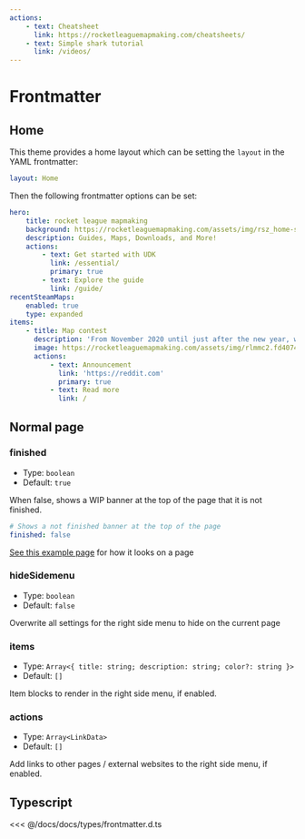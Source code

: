 ```yaml
---
actions:
    - text: Cheatsheet
      link: https://rocketleaguemapmaking.com/cheatsheets/
    - text: Simple shark tutorial
      link: /videos/
---
```

# Frontmatter

## Home

This theme provides a home layout which can be setting the `layout` in the YAML frontmatter:

```yaml
layout: Home
```

Then the following frontmatter options can be set:

```yaml
hero: 
    title: rocket league mapmaking
    background: https://rocketleaguemapmaking.com/assets/img/rsz_home-stadium.42c7caa3.png
    description: Guides, Maps, Downloads, and More!
    actions:
        - text: Get started with UDK
          link: /essential/
          primary: true
        - text: Explore the guide
          link: /guide/
recentSteamMaps:
    enabled: true
    type: expanded
items:
    - title: Map contest
      description: 'From November 2020 until just after the new year, we had our second mapmaking contest.'
      image: https://rocketleaguemapmaking.com/assets/img/rlmmc2.fd407413.png
      actions:
          - text: Announcement
            link: 'https://reddit.com'
            primary: true
          - text: Read more
            link: /
```

## Normal page

### finished

- Type: `boolean`
- Default: `true`

When false, shows a WIP banner at the top of the page that it is not finished.

```yaml
# Shows a not finished banner at the top of the page
finished: false
```

[See this example page](./examples/finished.md) for how it looks on a page

### hideSidemenu

- Type: `boolean`
- Default: `false`

Overwrite all settings for the right side menu to hide on the current page

### items

- Type: `Array<{ title: string; description: string; color?: string }>`
- Default: `[]`

Item blocks to render in the right side menu, if enabled.

### actions

- Type: `Array<LinkData>`
- Default: `[]`

Add links to other pages / external websites to the right side menu, if enabled.

## Typescript

<<< @/docs/docs/types/frontmatter.d.ts
